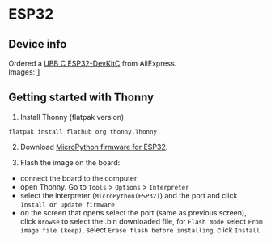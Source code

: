 # ESP32

## Device info
Ordered a [UBB C ESP32-DevKitC](https://www.aliexpress.com/item/1005004268911484.html) from AliExpress.  
Images: [1](https://ae01.alicdn.com/kf/Sbe50b314ac8c40f3ae04073a03299fb4S/ESP32-Development-Board-TYPE-C-USB-CH340C-WiFi-Bluetooth-Ultra-Low-Power-Dual-Core-ESP32-DevKitC.jpg_Q90.jpg_.webp)

## Getting started with Thonny
1) Install Thonny (flatpak version)
```
flatpak install flathub org.thonny.Thonny
```

2) Download [MicroPython firmware for ESP32](https://micropython.org/download/esp32/).  

3) Flash the image on the board:
- connect the board to the computer
- open Thonny. Go to `Tools` > `Options` > `Interpreter`
- select the interpreter (`MicroPython(ESP32)`) and the port and click `Install or update firmware`
- on the screen that opens select the port (same as previous screen), click `Browse` to select the .bin downloaded file, for `Flash mode` select `From image file (keep)`, select `Erase flash before installing`, click `Install`
